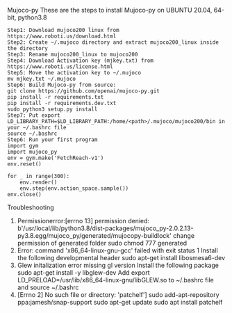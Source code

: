 Mujoco-py
These are the steps to install Mujoco-py on UBUNTU 20.04, 64-bit, python3.8

	Step1: Download mujoco200 linux from https://www.roboti.us/download.html
	Step2: Create ~/.mujoco directory and extract mujoco200_linux inside the directory
	Step3: Rename mujoco200_linux to mujoco200
	Step4: Download Activation key (mjkey.txt) from https://www.roboti.us/license.html
	Step5: Move the activation key to ~/.mujoco 
	mv mjkey.txt ~/.mujoco
	Step6: Build Mujoco-py from source:
	git clone https://github.com/openai/mujoco-py.git
	pip install -r requirements.txt 
	pip install -r requirements.dev.txt 
	sudo python3 setup.py install 
	Step7: Put export LD_LIBRARY_PATH=$LD_LIBRARY_PATH:/home/<path>/.mujoco/mujoco200/bin in your ~/.bashrc file
 	source ~/.bashrc
 	Step6: Run your first program
 	import gym
	import mujoco_py
	env = gym.make('FetchReach-v1')
	env.reset()

	for _ in range(300):
		env.render()
		env.step(env.action_space.sample())
	env.close()
 
Troubleshooting 
1. Permissionerror:[errno 13] permission denied: b'/usr/local/lib/python3.8/dist-packages/mujoco_py-2.0.2.13-py3.8.egg/mujoco_py/generated/mujocopy-buildlock'
	change permission of generated folder
	sudo chmod 777 generated
2. Error: command 'x86_64-linux-gnu-gcc' failed with exit status 1
	Install the following developmental header
	sudo apt-get install libosmesa6-dev
3. Glew initalization error missing gl version
	Install the following package
	sudo apt-get install -y libglew-dev
	Add export LD_PRELOAD=/usr/lib/x86_64-linux-gnu/libGLEW.so to ~/.bashrc file and source ~/.bashrc
4. [Errno 2] No such file or directory: 'patchelf']
	sudo add-apt-repository ppa:jamesh/snap-support
	sudo apt-get update
	sudo apt install patchelf

